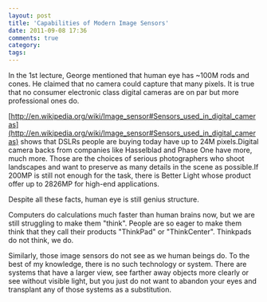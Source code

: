 ```yaml
---
layout: post
title: 'Capabilities of Modern Image Sensors'
date: 2011-09-08 17:36
comments: true
category: 
tags:
---
```

    

In the 1st lecture, George mentioned that human eye has ~100M rods and cones. He claimed that no camera could capture that many pixels. It is true that no consumer electronic class digital cameras are on par but more professional ones do.

  
[http://en.wikipedia.org/wiki/Image_sensor#Sensors_used_in_digital_cameras](http://en.wikipedia.org/wiki/Image_sensor#Sensors_used_in_digital_cameras) shows that DSLRs people are buying today have up to 24M pixels.Digital camera backs from companies like Hasselblad and Phase One have more, much more. Those are the choices of serious photographers who shoot landscapes and want to preserve as many details in the scene as possible.If 200MP is still not enough for the task, there is Better Light whose product offer up to 2826MP for high-end applications.

Despite all these facts, human eye is still genius structure.

Computers do calculations much faster than human brains now, but we are still struggling to make them "think". People are so eager to make them think that they call their products "ThinkPad" or "ThinkCenter". Thinkpads do not think, we do.

Similarly, those image sensors do not see as we human beings do. To the best of my knowledge, there is no such technology or system. There are systems that have a larger view, see farther away objects more clearly or see without visible light, but you just do not want to abandon your eyes and transplant any of those systems as a substitution.
